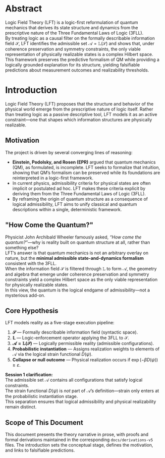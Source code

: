 # Abstract

Logic Field Theory (LFT) is a logic-first reformulation of quantum mechanics that derives its state structure and dynamics from the prescriptive nature of the Three Fundamental Laws of Logic (3FLL).  
By treating logic as a causal filter on the formally describable information field $\mathcal{S}$, LFT identifies the admissible set $\mathcal{A} = \mathbb{L}(\mathcal{S})$ and shows that, under coherence preservation and symmetry constraints, the only viable representation of physically realizable states is a complex Hilbert space.  
This framework preserves the predictive formalism of QM while providing a logically grounded explanation for its structure, yielding falsifiable predictions about measurement outcomes and realizability thresholds.

# Introduction

Logic Field Theory (LFT) proposes that the structure and behavior of the physical world emerge from the prescriptive nature of logic itself. Rather than treating logic as a passive descriptive tool, LFT models it as an active constraint—one that shapes which information structures are physically realizable.

## Motivation

The project is driven by several converging lines of reasoning:

- **Einstein, Podolsky, and Rosen (EPR)** argued that quantum mechanics (QM), as formulated, is incomplete. LFT seeks to formalize that intuition, showing that QM’s formalism can be preserved while its foundations are reinterpreted in a logic-first framework.
- In current physics, admissibility criteria for physical states are often implicit or postulated ad hoc. LFT makes these criteria explicit by deriving them from the Three Fundamental Laws of Logic (3FLL).
- By reframing the origin of quantum structure as a consequence of logical admissibility, LFT aims to unify classical and quantum descriptions within a single, deterministic framework.

## "How Come the Quantum?"

Physicist John Archibald Wheeler famously asked, *“How come the quantum?”*—why is reality built on quantum structure at all, rather than something else?  
LFT’s answer is that quantum mechanics is not an arbitrary overlay on nature, but the **minimal admissible state-and-dynamics formalism** consistent with the 3FLL.  
When the information field $\mathcal{S}$ is filtered through $\mathbb{L}$ to form $\mathcal{A}$, the geometry and algebra that emerge under coherence preservation and symmetry constraints yield a complex Hilbert space as the only viable representation for physically realizable states.  
In this view, the quantum is the logical endgame of admissibility—not a mysterious add-on.

## Core Hypothesis

LFT models reality as a five-stage execution pipeline:

1. **$\mathcal{S}$** — Formally describable information field (syntactic space).
2. **$\mathbb{L}$** — Logic-enforcement operator applying the 3FLL to $\mathcal{S}$.
3. **$\mathcal{A} = \mathbb{L}(\mathcal{S})$** — Logically permissible reality (admissible configurations).
4. **Probabilistic instantiation** — Assigns realization weights to elements of $\mathcal{A}$ via the logical strain functional $D(\psi)$.
5. **Collapse or null outcome** — Physical realization occurs if $\exp(-\beta D(\psi)) \ge \varepsilon$.

**Session 1 clarification:**  
The admissible set $\mathcal{A}$ contains all configurations that satisfy logical constraints.  
The strain functional $D(\psi)$ is *not* part of $\mathcal{A}$’s definition—strain only enters at the probabilistic instantiation stage.  
This separation ensures that logical admissibility and physical realizability remain distinct.

## Scope of This Document

This document presents the theory narrative in prose, with proofs and formal derivations maintained in the corresponding `docs/derivations-v5` files. The introduction sets the conceptual stage, defines the motivation, and links to falsifiable predictions.

